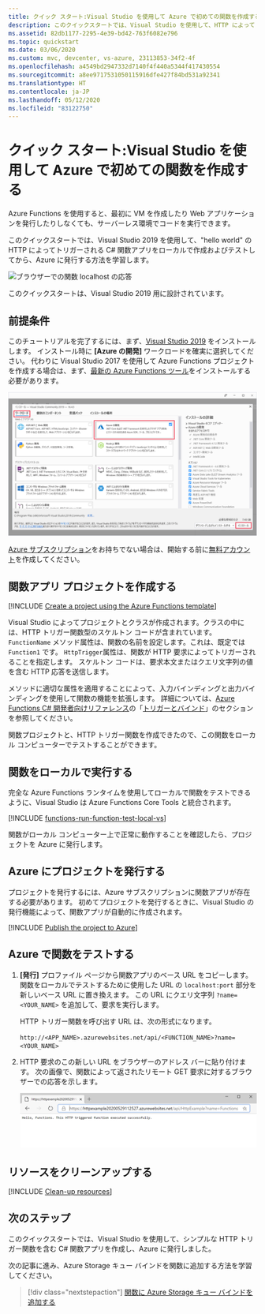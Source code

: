 ```yaml
---
title: クイック スタート:Visual Studio を使用して Azure で初めての関数を作成する
description: このクイックスタートでは、Visual Studio を使用して、HTTP によってトリガーされる Azure Function を作成して発行する方法について学習します。
ms.assetid: 82db1177-2295-4e39-bd42-763f6082e796
ms.topic: quickstart
ms.date: 03/06/2020
ms.custom: mvc, devcenter, vs-azure, 23113853-34f2-4f
ms.openlocfilehash: a4549bd2947332d7140f4f440a5344f417430554
ms.sourcegitcommit: a8ee9717531050115916dfe427f84bd531a92341
ms.translationtype: HT
ms.contentlocale: ja-JP
ms.lasthandoff: 05/12/2020
ms.locfileid: "83122750"
---
```

# <a name="quickstart-create-your-first-function-in-azure-using-visual-studio"></a>クイック スタート:Visual Studio を使用して Azure で初めての関数を作成する

Azure Functions を使用すると、最初に VM を作成したり Web アプリケーションを発行したりしなくても、サーバーレス環境でコードを実行できます。

このクイックスタートでは、Visual Studio 2019 を使用して、"hello world" の HTTP によってトリガーされる C# 関数アプリをローカルで作成およびテストしてから、Azure に発行する方法を学習します。 

![ブラウザーでの関数 localhost の応答](./media/functions-create-your-first-function-visual-studio/functions-create-your-first-function-visual-studio-browser-local-final.png)

このクイックスタートは、Visual Studio 2019 用に設計されています。 

## <a name="prerequisites"></a>前提条件

このチュートリアルを完了するには、まず、[Visual Studio 2019](https://azure.microsoft.com/downloads/) をインストールします。 インストール時に **[Azure の開発]** ワークロードを確実に選択してください。 代わりに Visual Studio 2017 を使用して Azure Functions プロジェクトを作成する場合は、まず、[最新の Azure Functions ツール](functions-develop-vs.md#check-your-tools-version)をインストールする必要があります。

![Azure 開発ワークロードと共に Visual Studio をインストールする](media/functions-create-your-first-function-visual-studio/functions-vs-workloads.png)

[Azure サブスクリプション](../guides/developer/azure-developer-guide.md#understanding-accounts-subscriptions-and-billing)をお持ちでない場合は、開始する前に[無料アカウント](https://azure.microsoft.com/free/dotnet/)を作成してください。

## <a name="create-a-function-app-project"></a>関数アプリ プロジェクトを作成する

[!INCLUDE [Create a project using the Azure Functions template](../../includes/functions-vstools-create.md)]

Visual Studio によってプロジェクトとクラスが作成されます。クラスの中には、HTTP トリガー関数型のスケルトン コードが含まれています。 `FunctionName` メソッド属性は、関数の名前を設定します。これは、既定では `Function1` です。 `HttpTrigger`属性は、関数が HTTP 要求によってトリガーされることを指定します。 スケルトン コードは、要求本文またはクエリ文字列の値を含む HTTP 応答を送信します。

メソッドに適切な属性を適用することによって、入力バインディングと出力バインディングを使用して関数の機能を拡張します。 詳細については、[Azure Functions C# 開発者向けリファレンス](functions-dotnet-class-library.md)の「[トリガーとバインド](functions-dotnet-class-library.md#triggers-and-bindings)」のセクションを参照してください。

関数プロジェクトと、HTTP トリガー関数を作成できたので、この関数をローカル コンピューターでテストすることができます。

## <a name="run-the-function-locally"></a>関数をローカルで実行する

完全な Azure Functions ランタイムを使用してローカルで関数をテストできるように、Visual Studio は Azure Functions Core Tools と統合されます。  

[!INCLUDE [functions-run-function-test-local-vs](../../includes/functions-run-function-test-local-vs.md)]

関数がローカル コンピューター上で正常に動作することを確認したら、プロジェクトを Azure に発行します。

## <a name="publish-the-project-to-azure"></a>Azure にプロジェクトを発行する

プロジェクトを発行するには、Azure サブスクリプションに関数アプリが存在する必要があります。 初めてプロジェクトを発行するときに、Visual Studio の発行機能によって、関数アプリが自動的に作成されます。

[!INCLUDE [Publish the project to Azure](../../includes/functions-vstools-publish.md)]

## <a name="test-your-function-in-azure"></a>Azure で関数をテストする

1. **[発行]** プロファイル ページから関数アプリのベース URL をコピーします。 関数をローカルでテストするために使用した URL の `localhost:port` 部分を新しいベース URL に置き換えます。 この URL にクエリ文字列 `?name=<YOUR_NAME>` を追加して、要求を実行します。

    HTTP トリガー関数を呼び出す URL は、次の形式になります。

    `http://<APP_NAME>.azurewebsites.net/api/<FUNCTION_NAME>?name=<YOUR_NAME>`

2. HTTP 要求のこの新しい URL をブラウザーのアドレス バーに貼り付けます。 次の画像で、関数によって返されたリモート GET 要求に対するブラウザーでの応答を示します。

    ![ブラウザーでの関数の応答](./media/functions-create-your-first-function-visual-studio/functions-create-your-first-function-visual-studio-browser-azure.png)

## <a name="clean-up-resources"></a>リソースをクリーンアップする

[!INCLUDE [Clean-up resources](../../includes/functions-quickstart-cleanup.md)]

## <a name="next-steps"></a>次のステップ

このクイックスタートでは、Visual Studio を使用して、シンプルな HTTP トリガー関数を含む C# 関数アプリを作成し、Azure に発行しました。 

次の記事に進み、Azure Storage キュー バインドを関数に追加する方法を学習してください。
> [!div class="nextstepaction"]
> [関数に Azure Storage キュー バインドを追加する](functions-add-output-binding-storage-queue-vs.md)

